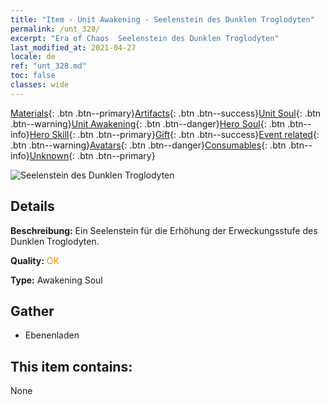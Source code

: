 ```yaml
---
title: "Item - Unit Awakening - Seelenstein des Dunklen Troglodyten"
permalink: /unt_328/
excerpt: "Era of Chaos  Seelenstein des Dunklen Troglodyten"
last_modified_at: 2021-04-27
locale: de
ref: "unt_328.md"
toc: false
classes: wide
---
```

 [Materials](/ItemsDE/){: .btn .btn--primary}[Artifacts](/ItemsDE/Artifacts/){: .btn .btn--success}[Unit Soul](/ItemsDE/UnitSoul/){: .btn .btn--warning}[Unit Awakening](/ItemsDE/UnitAwakening/){: .btn .btn--danger}[Hero Soul](/ItemsDE/HeroSoul/){: .btn .btn--info}[Hero Skill](/ItemsDE/HeroSkill/){: .btn .btn--primary}[Gift](/ItemsDE/Gift/){: .btn .btn--success}[Event related](/ItemsDE/Events/){: .btn .btn--warning}[Avatars](/ItemsDE/Avatars/){: .btn .btn--danger}[Consumables](/ItemsDE/Consumables/){: .btn .btn--info}[Unknown](/ItemsDE/Unknown/){: .btn .btn--primary}

 ![Seelenstein des Dunklen Troglodyten](/images/u/tia_dongxueren.jpg)

## Details
 **Beschreibung:** Ein Seelenstein für die Erhöhung der Erweckungsstufe des Dunklen Troglodyten.

 **Quality:** <span style="color: #FF8C00">OK</span>

 **Type:** Awakening Soul

## Gather

*    Ebenenladen 

## This item contains:

  None

